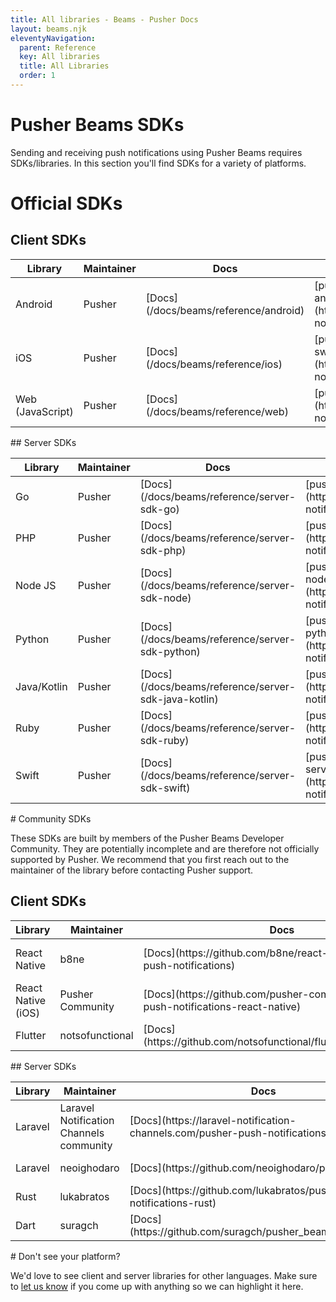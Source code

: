```yaml
---
title: All libraries - Beams - Pusher Docs
layout: beams.njk
eleventyNavigation:
  parent: Reference
  key: All libraries
  title: All Libraries
  order: 1
---
```


# Pusher Beams SDKs

Sending and receiving push notifications using Pusher Beams requires SDKs/libraries. In this section you'll find SDKs for a variety of platforms.

# Official SDKs

## Client SDKs

 <Table> <thead> <tr> <th>Library</th> <th>Maintainer</th> <th>Docs</th> <th>Code</th> </tr> </thead> <tbody> <tr> <td>Android</td> <td>Pusher</td> <td> [Docs](/docs/beams/reference/android) </td> <td> [pusher/push-notifications-android](https://github.com/pusher/push-notifications-android) </td> </tr> <tr> <td>iOS</td> <td>Pusher</td> <td> [Docs](/docs/beams/reference/ios) </td> <td> [pusher/push-notifications-swift](https://github.com/pusher/push-notifications-swift) </td> </tr> <tr> <td>Web (JavaScript)</td> <td>Pusher</td> <td> [Docs](/docs/beams/reference/web) </td> <td> [pusher/push-notifications-web](https://github.com/pusher/push-notifications-web) </td> </tr> </tbody> </Table> 
## Server SDKs
 <Table> <thead> <tr> <th>Library</th> <th>Maintainer</th> <th>Docs</th> <th>Code</th> </tr> </thead> <tbody> <tr> <td>Go</td> <td>Pusher</td> <td> [Docs](/docs/beams/reference/server-sdk-go) </td> <td> [pusher/push-notifications-go](https://github.com/pusher/push-notifications-go) </td> </tr> <tr> <td>PHP</td> <td>Pusher</td> <td> [Docs](/docs/beams/reference/server-sdk-php) </td> <td> [pusher/push-notifications-php](https://github.com/pusher/push-notifications-php) </td> </tr> <tr> <td>Node JS</td> <td>Pusher</td> <td> [Docs](/docs/beams/reference/server-sdk-node) </td> <td> [pusher/push-notifications-node](https://github.com/pusher/push-notifications-node) </td> </tr> <tr> <td>Python</td> <td>Pusher</td> <td> [Docs](/docs/beams/reference/server-sdk-python) </td> <td> [pusher/push-notifications-python](https://github.com/pusher/push-notifications-python) </td> </tr> <tr> <td>Java/Kotlin</td> <td>Pusher</td> <td> [Docs](/docs/beams/reference/server-sdk-java-kotlin) </td> <td> [pusher/push-notifications-java](https://github.com/pusher/push-notifications-java) </td> </tr> <tr> <td>Ruby</td> <td>Pusher</td> <td> [Docs](/docs/beams/reference/server-sdk-ruby) </td> <td> [pusher/push-notifications-ruby](https://github.com/pusher/push-notifications-ruby) </td> </tr> <tr> <td>Swift</td> <td>Pusher</td> <td> [Docs](/docs/beams/reference/server-sdk-swift) </td> <td> [pusher/push-notifications-server-swift](https://github.com/pusher/push-notifications-server-swift) </td> </tr> </tbody> </Table> 
# Community SDKs
 
These SDKs are built by members of the Pusher Beams Developer Community. They are potentially incomplete and are therefore not officially supported by Pusher. We recommend that you first reach out to the maintainer of the library before contacting Pusher support. 
 
## Client SDKs
 <Table> <thead> <tr> <th>Library</th> <th>Maintainer</th> <th>Docs</th> <th>Code</th> </tr> </thead> <tbody>  <tr>  <td>React Native</td> <td>b8ne</td> <td> [Docs](https://github.com/b8ne/react-native-pusher-push-notifications) </td> <td> [b8ne/react-native-pusher-push-notifications](https://github.com/b8ne/react-native-pusher-push-notifications) </td> </tr> <tr> <td>React Native (iOS)</td> <td>Pusher Community</td> <td> [Docs](https://github.com/pusher-community/pusher-push-notifications-react-native) </td> <td> [pusher-community/pusher-push-notifications-react-native](https://github.com/pusher-community/pusher-push-notifications-react-native) </td> </tr> <tr> <td>Flutter</td> <td>notsofunctional</td> <td> [Docs](https://github.com/notsofunctional/flutter_pusher_beams) </td> <td> [notsofunctional/flutter\_pusher\_beams](https://github.com/notsofunctional/flutter_pusher_beams) </td> </tr> </tbody> </Table> 
## Server SDKs
 <Table> <thead> <tr> <th>Library</th> <th>Maintainer</th> <th>Docs</th> <th>Code</th> </tr> </thead> <tbody> <tr> <td>Laravel</td> <td>Laravel Notification Channels community</td> <td> [Docs](https://laravel-notification-channels.com/pusher-push-notifications/) </td> <td> [laravel-notification-channels/pusher-push-notifications](https://github.com/laravel-notification-channels/pusher-push-notifications) </td> </tr> <tr> <td>Laravel</td> <td>neoighodaro</td> <td> [Docs](https://github.com/neoighodaro/pusher-beams) </td> <td> [neoighodaro/pusher-beams](https://github.com/neoighodaro/pusher-beams) </td> </tr> <tr> <td>Rust</td> <td>lukabratos</td> <td> [Docs](https://github.com/lukabratos/push-notifications-rust) </td> <td> [lukabratos/push-notifications-rust](https://github.com/lukabratos/push-notifications-rust) </td> </tr> <tr> <td>Dart</td> <td>suragch</td> <td> [Docs](https://github.com/suragch/pusher_beams_dart_server) </td> <td> [suragch/pusher\_beams\_dart\_server](https://github.com/suragch/pusher_beams_dart_server) </td> </tr> </tbody> </Table> 
# Don't see your platform?
 
We'd love to see client and server libraries for other languages. Make sure to [let us know](https://pusher.com/support) if you come up with anything so we can highlight it here.

